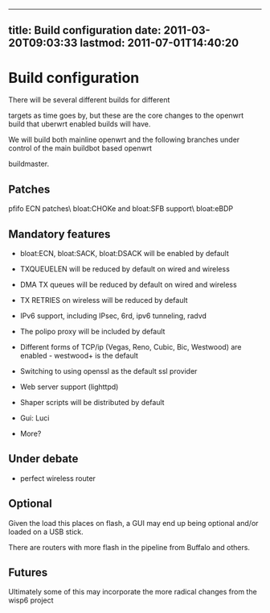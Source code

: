
---
title: Build configuration
date: 2011-03-20T09:03:33
lastmod: 2011-07-01T14:40:20
---
Build configuration
===================

There will be several different builds for different
<link>targets</link> as time goes by, but these are the core changes to
the openwrt build that uberwrt enabled builds will have.

We will build both mainline openwrt and the following branches under
control of the main <link>buildbot</link> based openwrt
<link>buildmaster</link>.

Patches
-------

<link>pfifo ECN patches</link>\
<link>bloat:CHOKe</link> and <link>bloat:SFB</link> support\
<link>bloat:eBDP</link>

Mandatory features
------------------

-   <link>bloat:ECN</link>, <link>bloat:SACK</link>,
    <link>bloat:DSACK</link> will be enabled by default

<!-- -->

-   TXQUEUELEN will be reduced by default on wired and wireless

<!-- -->

-   DMA TX queues will be reduced by default on wired and wireless

<!-- -->

-   TX RETRIES on wireless will be reduced by default

<!-- -->

-   IPv6 support, including IPsec, 6rd, ipv6 tunneling, radvd

<!-- -->

-   The polipo proxy will be included by default

<!-- -->

-   Different forms of TCP/ip (Vegas, Reno, Cubic, Bic, Westwood) are
    enabled - westwood+ is the default

<!-- -->

-   Switching to using openssl as the default ssl provider

<!-- -->

-   Web server support (lighttpd)

<!-- -->

-   Shaper scripts will be distributed by default

<!-- -->

-   Gui: Luci

<!-- -->

-   More?

Under debate
------------

-   <link>perfect wireless router</link>

Optional
--------

Given the load this places on flash, a GUI may end up being optional
and/or loaded on a USB stick.

There are routers with more flash in the pipeline from Buffalo and
others.

Futures
-------

Ultimately some of this may incorporate the more radical changes from
the <link>wisp6</link> project
